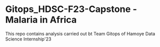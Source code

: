 # Gitops_HDSC-F23-Capstone - Malaria in Africa
This repo contains analysis carried out bt Team Gitops of Hamoye Data Science Internship'23 
